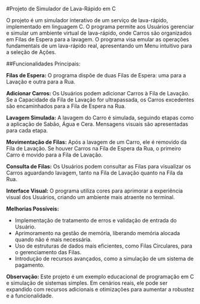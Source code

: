 #Projeto de Simulador de Lava-Rápido em C

O projeto é um simulador interativo de um serviço de lava-rápido, implementado em linguagem C. O programa permite aos Usuários gerenciar e simular um ambiente virtual de lava-rápido, onde Carros são organizados em Filas de Espera para a lavagem. O programa visa emular as operações fundamentais de um lava-rápido real, apresentando um Menu intuitivo para a seleção de Ações.

##Funcionalidades Principais:

**Filas de Espera:**
O programa dispõe de duas Filas de Espera: uma para a Lavação e outra para a Rua.

**Adicionar Carros:**
Os Usuários podem adicionar Carros à Fila de Lavação. Se a Capacidade da Fila de Lavação for ultrapassada, os Carros excedentes são encaminhados para a Fila de Espera na Rua.

**Lavagem Simulada:**
A lavagem do Carro é simulada, seguindo etapas como a aplicação de Sabão, Água e Cera. Mensagens visuais são apresentadas para cada etapa.

**Movimentação de Filas:**
Após a lavagem de um Carro, ele é removido da Fila de Lavação. Se houver Carros na Fila de Espera da Rua, o primeiro Carro é movido para a Fila de Lavação.

**Consulta de Filas:**
Os Usuários podem consultar as Filas para visualizar os Carros aguardando lavagem, tanto na Fila de Lavação quanto na Fila da Rua.

**Interface Visual:**
O programa utiliza cores para aprimorar a experiência visual dos Usuários, criando um ambiente mais atraente no terminal.

**Melhorias Possíveis:**

- Implementação de tratamento de erros e validação de entrada do Usuário.
- Aprimoramento na gestão de memória, liberando memória alocada quando não é mais necessária.
- Uso de estruturas de dados mais eficientes, como Filas Circulares, para o gerenciamento das Filas.
- Introdução de recursos avançados, como a simulação de um sistema de pagamento.

**Observação:**
Este projeto é um exemplo educacional de programação em C e simulação de sistemas simples. Em cenários reais, ele pode ser expandido com recursos adicionais e otimizações para aumentar a robustez e a funcionalidade.

